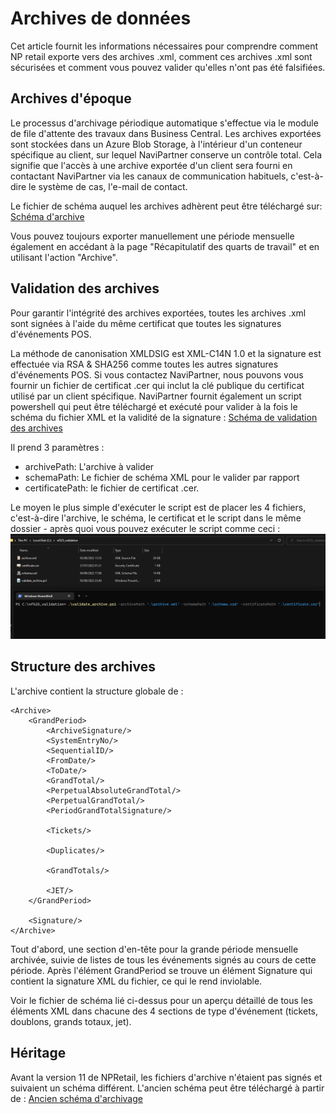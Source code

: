 # Archives de données
Cet article fournit les informations nécessaires pour comprendre comment NP retail exporte vers des archives .xml, comment ces archives .xml sont sécurisées et comment vous pouvez valider qu'elles n'ont pas été falsifiées.
## Archives d'époque
Le processus d'archivage périodique automatique s'effectue via le module de file d'attente des travaux dans Business Central.
Les archives exportées sont stockées dans un Azure Blob Storage, à l'intérieur d'un conteneur spécifique au client, sur lequel NaviPartner conserve un contrôle total.
Cela signifie que l'accès à une archive exportée d'un client sera fourni en contactant NaviPartner via les canaux de communication habituels, c'est-à-dire le système de cas, l'e-mail de contact.

Le fichier de schéma auquel les archives adhèrent peut être téléchargé sur:
[Schéma d'archive](./files/nf525_schema.xsd)

Vous pouvez toujours exporter manuellement une période mensuelle également en accédant à la page "Récapitulatif des quarts de travail" et en utilisant l'action "Archive".

## Validation des archives
Pour garantir l'intégrité des archives exportées, toutes les archives .xml sont signées à l'aide du même certificat que toutes les signatures d'événements POS.

La méthode de canonisation XMLDSIG est XML-C14N 1.0 et la signature est effectuée via RSA & SHA256 comme toutes les autres signatures d'événements POS.
Si vous contactez NaviPartner, nous pouvons vous fournir un fichier de certificat .cer qui inclut la clé publique du certificat utilisé par un client spécifique.
NaviPartner fournit également un script powershell qui peut être téléchargé et exécuté pour valider à la fois le schéma du fichier XML et la validité de la signature :
[Schéma de validation des archives](./files/nf525_validate_archive.ps1)

Il prend 3 paramètres :
- archivePath: L'archive à valider
- schemaPath: Le fichier de schéma XML pour le valider par rapport
- certificatePath: le fichier de certificat .cer.

Le moyen le plus simple d'exécuter le script est de placer les 4 fichiers, c'est-à-dire l'archive, le schéma, le certificat et le script dans le même dossier - après quoi vous pouvez exécuter le script comme ceci :
![Exécution du script](./images/script_execution.png)
## Structure des archives
L'archive contient la structure globale de :
```
<Archive>
    <GrandPeriod>
        <ArchiveSignature/>
        <SystemEntryNo/>
        <SequentialID/>
        <FromDate/>
        <ToDate/>
        <GrandTotal/>
        <PerpetualAbsoluteGrandTotal/>
        <PerpetualGrandTotal/>
        <PeriodGrandTotalSignature/>

        <Tickets/>        

        <Duplicates/>        

        <GrandTotals/>        

        <JET/>        
    </GrandPeriod>

    <Signature/>    
</Archive>
```
Tout d'abord, une section d'en-tête pour la grande période mensuelle archivée, suivie de listes de tous les événements signés au cours de cette période.
Après l'élément GrandPeriod se trouve un élément Signature qui contient la signature XML du fichier, ce qui le rend inviolable.

Voir le fichier de schéma lié ci-dessus pour un aperçu détaillé de tous les éléments XML dans chacune des 4 sections de type d'événement (tickets, doublons, grands totaux, jet).

## Héritage
Avant la version 11 de NPRetail, les fichiers d'archive n'étaient pas signés et suivaient un schéma différent. L'ancien schéma peut être téléchargé à partir de :
[Ancien schéma d'archivage](./files/nf525_schema_old.xsd)